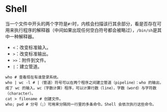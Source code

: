 # Shell

当一个文件中开头的两个字符是`#!`时，内核会扫描该行其余部分，看是否存在可用来执行程序的解释器（中间如果出现任何空白符号都会被略过），`/bin/sh`是其中一种解释器。

- `<`：改变标准输入。
- `>`：改变标准输出。
- `>>`：附件到文件。
- `|`：建立管道。


```shell
who # 查看现在有谁登录系统。
who | wc -l # |（管道）符号可以在两个程序之间建立管道（pipeline）：who 的输出，成了 wc 的输入。wc（字数计算）程序，可以计算行数（line），字数（word）与字符数（character）。
cat > filename # 创建文件。
who; pwd # 分号（;）可用来分隔同一行里的多条命令。Shell 会依次执行这些命令。
```



